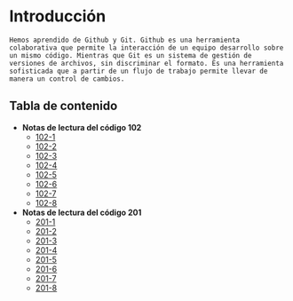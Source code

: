
# Introducción
```
Hemos aprendido de Github y Git. Github es una herramienta colaborativa que permite la interacción de un equipo desarrollo sobre un mismo código. Mientras que Git es un sistema de gestión de versiones de archivos, sin discriminar el formato. Es una herramienta sofisticada que a partir de un flujo de trabajo permite llevar de manera un control de cambios.
```
## Tabla de contenido
+ **Notas de lectura del código 102**
     - [102-1](https://github.com/davidgarcia402/reading-notes/102/file1.md)  
     - [102-2](https://github.com/davidgarcia402/reading-notes/102/file2.md)  
     - [102-3](https://github.com/davidgarcia402/reading-notes/102/file3.md)  
     - [102-4](https://github.com/davidgarcia402/reading-notes/102/file4.md)  
     - [102-5](https://github.com/davidgarcia402/reading-notes/102/file5.md)  
     - [102-6](https://github.com/davidgarcia402/reading-notes/102/file6.md)  
     - [102-7](https://github.com/davidgarcia402/reading-notes/102/file7.md)  
     - [102-8](https://github.com/davidgarcia402/reading-notes/102/read-8-expresiones-opradores.md)  
+ **Notas de lectura del código 201** 
     - [201-1](https://github.com/davidgarcia402/reading-notes/102/file01.md)  
     - [201-2](https://github.com/davidgarcia402/reading-notes/102/file02.md)  
     - [201-3](https://github.com/davidgarcia402/reading-notes/102/file03.md)  
     - [201-4](https://github.com/davidgarcia402/reading-notes/102/file04.md)  
     - [201-5](https://github.com/davidgarcia402/reading-notes/102/file05.md)  
     - [201-6](https://github.com/davidgarcia402/reading-notes/102/file06.md)  
     - [201-7](https://github.com/davidgarcia402/reading-notes/102/file07.md)  
     - [201-8](https://github.com/davidgarcia402/reading-notes/102/file08.md)  